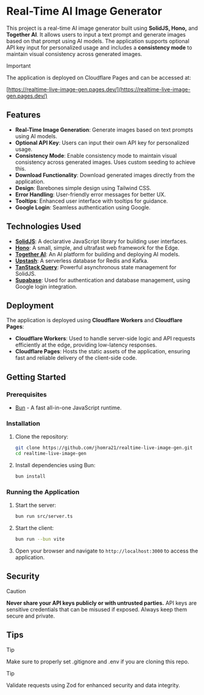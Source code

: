 # Real-Time AI Image Generator

This project is a real-time AI image generator built using **SolidJS, Hono,** and **Together AI**. It allows users to input a text prompt and generate images based on that prompt using AI models. The application supports optional API key input for personalized usage and includes a **consistency mode** to maintain visual consistency across generated images.

> [!IMPORTANT]
> The application is deployed on Cloudflare Pages and can be accessed at:
>
>    [https://realtime-live-image-gen.pages.dev/](https://realtime-live-image-gen.pages.dev/)

## Features

- **Real-Time Image Generation**: Generate images based on text prompts using AI models.
- **Optional API Key**: Users can input their own API key for personalized usage.
- **Consistency Mode**: Enable consistency mode to maintain visual consistency across generated images. Uses custom seeding to achieve this.
- **Download Functionality**: Download generated images directly from the application.
- **Design**: Barebones simple design using Tailwind CSS.
- **Error Handling**: User-friendly error messages for better UX.
- **Tooltips**: Enhanced user interface with tooltips for guidance.
- **Google Login**: Seamless authentication using Google.

## Technologies Used

- **[SolidJS](https://docs.solidjs.com/)**: A declarative JavaScript library for building user interfaces.
- **[Hono](https://hono.dev/docs/)**: A small, simple, and ultrafast web framework for the Edge.
- **[Together AI](https://docs.together.ai/docs/introduction)**: An AI platform for building and deploying AI models.
- **[Upstash](https://upstash.com/docs/introduction)**: A serverless database for Redis and Kafka.
- **[TanStack Query](https://tanstack.com/query/latest/docs/framework/solid/overview)**: Powerful asynchronous state management for SolidJS.
- **[Supabase](https://supabase.com/docs/guides/getting-started/quickstarts/solidjs)**: Used for authentication and database management, using Google login integration.

## Deployment

The application is deployed using **Cloudflare Workers** and **Cloudflare Pages**:

- **Cloudflare Workers**: Used to handle server-side logic and API requests efficiently at the edge, providing low-latency responses.
- **Cloudflare Pages**: Hosts the static assets of the application, ensuring fast and reliable delivery of the client-side code.

## Getting Started

### Prerequisites

- [Bun](https://bun.sh) - A fast all-in-one JavaScript runtime.

### Installation

1. Clone the repository:

   ```bash
   git clone https://github.com/jhomra21/realtime-live-image-gen.git
   cd realtime-live-image-gen
   ```

2. Install dependencies using Bun:

   ```bash
   bun install
   ```

### Running the Application

1. Start the server:

   ```bash
   bun run src/server.ts
   ```

2. Start the client:

   ```bash
   bun run --bun vite
   ```

3. Open your browser and navigate to `http://localhost:3000` to access the application.

## Security

> [!CAUTION]
> **Never share your API keys publicly or with untrusted parties.** API keys are sensitive credentials that can be misused if exposed. 
> Always keep them secure and private.

## Tips

> [!TIP]
> Make sure to properly set .gitignore and .env if you are cloning this repo.

> [!TIP]
> Validate requests using Zod for enhanced security and data integrity.
